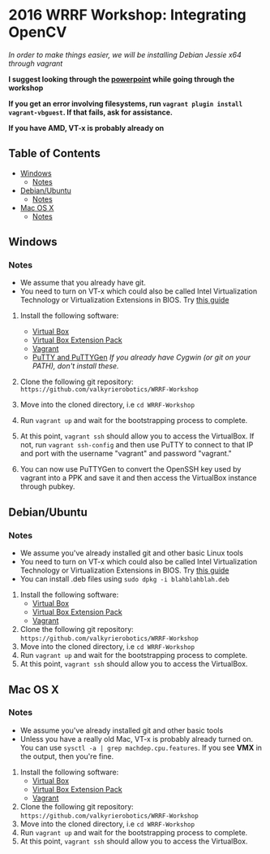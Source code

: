 # 2016 WRRF Workshop: Integrating OpenCV

*In order to make things easier, we will be installing Debian Jessie x64 through vagrant*

**I suggest looking through the [powerpoint](https://docs.google.com/presentation/d/1oMLCyQkB3Cl7wJCs9O_3O-q2pfrVXYHdeoLz4NDUTy8/edit?usp=sharing) while going through the workshop**

**If you get an error involving filesystems, run `vagrant plugin install vagrant-vbguest`. If that fails, ask for assistance.**

**If you have AMD, VT-x is probably already on**

## Table of Contents

* [Windows](#windows)
    * [Notes](#notes)
* [Debian/Ubuntu](#debianubuntu)
    * [Notes](#notes-1)
* [Mac OS X](#mac-os-x)
    * [Notes](#notes-2)

## Windows

### Notes
* We assume that you already have git.
* You need to turn on VT-x which could also be called Intel Virtualization Technology or Virtualization Extensions in BIOS. Try [this guide](http://www.howtogeek.com/213795/how-to-enable-intel-vt-x-in-your-computers-bios-or-uefi-firmware/)

1. Install the following software:
    - [Virtual Box](https://www.virtualbox.org/wiki/Downloads)
    - [Virtual Box Extension Pack](http://download.virtualbox.org/virtualbox/5.1.4/Oracle_VM_VirtualBox_Extension_Pack-5.1.4-110228.vbox-extpack)
    - [Vagrant](http://www.vagrantup.com/)
    - [PuTTY and PuTTYGen](http://www.chiark.greenend.org.uk/~sgtatham/putty/download.html) *If you already have Cygwin (or git on your PATH), don't install these.*

2. Clone the following git repository: `https://github.com/valkyrierobotics/WRRF-Workshop`
3. Move into the cloned directory, i.e `cd WRRF-Workshop`
4. Run `vagrant up` and wait for the bootstrapping process to complete.
5. At this point, `vagrant ssh` should allow you to access the VirtualBox. If not, run `vagrant ssh-config` and then
use PuTTY to connect to that IP and port with the username "vagrant" and password "vagrant."
6. You can now use PuTTYGen to convert the OpenSSH key used by vagrant into a PPK and save it and then access the VirtualBox instance through pubkey.

## Debian/Ubuntu

### Notes
* We assume you've already installed git and other basic Linux tools
* You need to turn on VT-x which could also be called Intel Virtualization Technology or Virtualization Extensions in BIOS. Try [this guide](http://www.howtogeek.com/213795/how-to-enable-intel-vt-x-in-your-computers-bios-or-uefi-firmware/)
* You can install .deb files using `sudo dpkg -i blahblahblah.deb`

1. Install the following software:
    - [Virtual Box](https://www.virtualbox.org/wiki/Downloads)
    - [Virtual Box Extension Pack](http://download.virtualbox.org/virtualbox/5.1.4/Oracle_VM_VirtualBox_Extension_Pack-5.1.4-110228.vbox-extpack)
    - [Vagrant](http://www.vagrantup.com/)
2. Clone the following git repository: `https://github.com/valkyrierobotics/WRRF-Workshop`
3. Move into the cloned directory, i.e `cd WRRF-Workshop`
4. Run `vagrant up` and wait for the bootstrapping process to complete.
5. At this point, `vagrant ssh` should allow you to access the VirtualBox.

## Mac OS X

### Notes
* We assume you've already installed git and other basic tools
* Unless you have a really old Mac, VT-x is probably already turned on. You can use `sysctl -a | grep machdep.cpu.features`. If you see **VMX** in the output, then you're fine.

1. Install the following software:
    - [Virtual Box](https://www.virtualbox.org/wiki/Downloads)
    - [Virtual Box Extension Pack](http://download.virtualbox.org/virtualbox/5.1.4/Oracle_VM_VirtualBox_Extension_Pack-5.1.4-110228.vbox-extpack)
    - [Vagrant](http://www.vagrantup.com/)
2. Clone the following git repository: `https://github.com/valkyrierobotics/WRRF-Workshop`
3. Move into the cloned directory, i.e `cd WRRF-Workshop`
4. Run `vagrant up` and wait for the bootstrapping process to complete.
5. At this point, `vagrant ssh` should allow you to access the VirtualBox.
